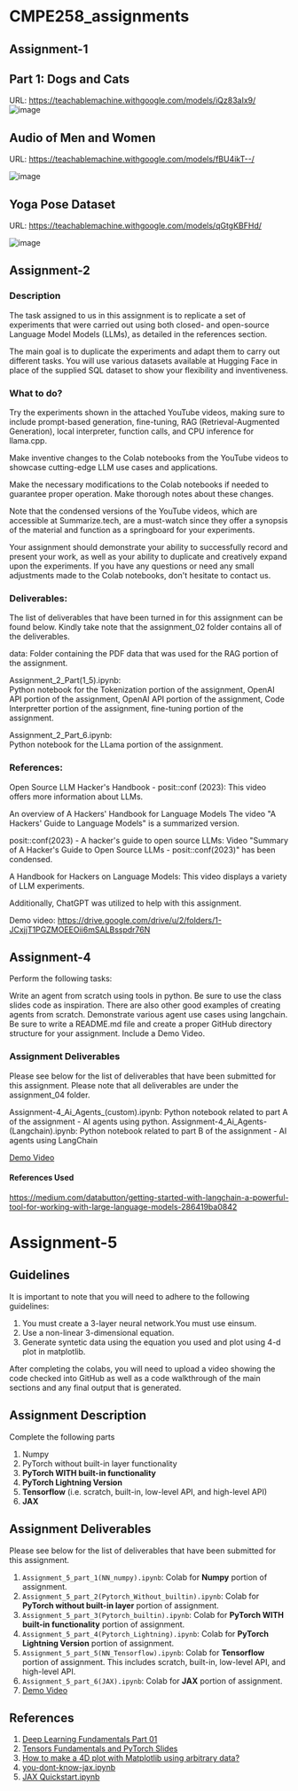 # CMPE258_assignments

## Assignment-1
## Part 1: Dogs and Cats
URL: https://teachablemachine.withgoogle.com/models/iQz83aIx9/
 ![image](https://github.com/ruchithareddy269/CMPE258_assignments/assets/64256985/421e67c4-3d50-49c5-bd62-cc3d22a32de0)





##  Audio of Men and Women
URL: https://teachablemachine.withgoogle.com/models/fBU4ikT--/

![image](https://github.com/ruchithareddy269/CMPE258_assignments/assets/64256985/54a8eebf-9abc-40bf-ad38-6828b9614496)





##  Yoga Pose Dataset
URL: https://teachablemachine.withgoogle.com/models/qGtgKBFHd/

![image](https://github.com/ruchithareddy269/CMPE258_assignments/assets/64256985/c2b4fe7e-31cc-4c0e-b74e-9208d0703ff8)


## Assignment-2

### Description
The task assigned to us in this assignment is to replicate a set of experiments that were carried out using both closed- and open-source Language Model Models (LLMs), as detailed in the references section.

The main goal is to duplicate the experiments and adapt them to carry out different tasks. You will use various datasets available at Hugging Face in place of the supplied SQL dataset to show your flexibility and inventiveness.

### What to do?
Try the experiments shown in the attached YouTube videos, making sure to include prompt-based generation, fine-tuning, RAG (Retrieval-Augmented Generation), local interpreter, function calls, and CPU inference for llama.cpp.

Make inventive changes to the Colab notebooks from the YouTube videos to showcase cutting-edge LLM use cases and applications.

Make the necessary modifications to the Colab notebooks if needed to guarantee proper operation. Make thorough notes about these changes.

Note that the condensed versions of the YouTube videos, which are accessible at Summarize.tech, are a must-watch since they offer a synopsis of the material and function as a springboard for your experiments.

Your assignment should demonstrate your ability to successfully record and present your work, as well as your ability to duplicate and creatively expand upon the experiments. If you have any questions or need any small adjustments made to the Colab notebooks, don't hesitate to contact us.

### Deliverables:
The list of deliverables that have been turned in for this assignment can be found below. Kindly take note that the assignment_02 folder contains all of the deliverables.

data: Folder containing the PDF data that was used for the RAG portion of the assignment.

Assignment_2_Part(1_5).ipynb:  
Python notebook for the Tokenization portion of the assignment, OpenAI API portion of the assignment, OpenAI API portion of the assignment, Code Interpretter portion of the assignment, fine-tuning portion of the assignment.

Assignment_2_Part_6.ipynb:  
Python notebook for the LLama portion of the assignment.
### References:

Open Source LLM Hacker's Handbook - posit::conf (2023): This video offers more information about LLMs.

An overview of A Hackers' Handbook for Language Models The video "A Hackers' Guide to Language Models" is a summarized version.

posit::conf(2023) - A hacker's guide to open source LLMs: Video "Summary of A Hacker's Guide to Open Source LLMs - posit::conf(2023)" has been condensed.

A Handbook for Hackers on Language Models: This video displays a variety of LLM experiments.

Additionally, ChatGPT was utilized to help with this assignment.

Demo video: https://drive.google.com/drive/u/2/folders/1-JCxjjT1PGZMOEEOii6mSALBsspdr76N

## Assignment-4


Perform the following tasks:

Write an agent from scratch using tools in python. Be sure to use the class slides code as inspiration. There are also other good examples of creating agents from scratch.
Demonstrate various agent use cases using langchain.
Be sure to write a README.md file and create a proper GitHub directory structure for your assignment. Include a Demo Video.

### Assignment Deliverables
Please see below for the list of deliverables that have been submitted for this assignment. Please note that all deliverables are under the assignment_04 folder.

Assignment-4_Ai_Agents_(custom).ipynb: Python notebook related to part A of the assignment - AI agents using python.
Assignment-4_Ai_Agents-(Langchain).ipynb: Python notebook related to part B of the assignment - AI agents using LangChain

[Demo Video](https://drive.google.com/file/d/1anojDtKwFBLf0YQRtIuHM580ZnKzgeRR/view?usp=sharing)
#### References Used
https://medium.com/databutton/getting-started-with-langchain-a-powerful-tool-for-working-with-large-language-models-286419ba0842

# Assignment-5

##  Guidelines

It is important to note that you will need to adhere to the following guidelines:

1. You must create a 3-layer neural network.You must use einsum.
2. Use a non-linear 3-dimensional equation.
4. Generate syntetic data using the equation you used and plot using 4-d plot in matplotlib.

After completing the colabs, you will need to upload a video showing the code checked into GitHub as well as a code walkthrough of the main sections and any final output that is generated.

## Assignment Description

Complete the following parts

1. Numpy
2. PyTorch without built-in layer functionality
3. **PyTorch WITH built-in functionality**
4. **PyTorch Lightning Version**
5. **Tensorflow** (i.e. scratch, built-in, low-level API, and high-level API)
6. **JAX**

## Assignment Deliverables

Please see below for the list of deliverables that have been submitted for this assignment.


1. `Assignment_5_part_1(NN_numpy).ipynb`: Colab for **Numpy** portion of assignment.
2. `Assignment_5_part_2(Pytorch_Without_builtin).ipynb`: Colab for **PyTorch without built-in layer** portion of assignment.
3. `Assignment_5_part_3(Pytorch_builtin).ipynb`: Colab for **PyTorch WITH built-in functionality** portion of assignment.
4. `Assignment_5_part_4(Pytorch_Lightning).ipynb`: Colab for **PyTorch Lightning Version** portion of assignment.
5. `Assignment_5_part_5(NN_Tensorflow).ipynb`: Colab for **Tensorflow** portion of assignment. This includes scratch, built-in, low-level API, and high-level API.
6. `Assignment_5_part_6(JAX).ipynb`: Colab for **JAX** portion of assignment.
7. [Demo Video](https://drive.google.com/file/d/1sAJTbdQSSAyf1e2cFlX5pqccsqMW2bCR/view?usp=sharing)

## References

1. [Deep Learning Fundamentals Part 01](https://colab.research.google.com/drive/1HS3qbHArkqFlImT2KnF5pcMCz7ueHNvY?usp=sharing&authuser=1#scrollTo=EGkS6nN6dQaz)
2. [Tensors Fundamentals and PyTorch Slides](https://docs.google.com/presentation/d/13Oo5gXwcsoq9oMC4XriAyxkvgicatBxfI4cZzDhRyiE/edit#slide=id.g826a355833_0_525)
3. [How to make a 4D plot with Matplotlib using arbitrary data?](https://www.tutorialspoint.com/how-to-make-a-4d-plot-with-matplotlib-using-arbitrary-data)
4. [you-dont-know-jax.ipynb](https://github.com/craffel/jax-tutorial/blob/master/you-don-t-know-jax.ipynb)
5. [JAX Quickstart.ipynb](https://colab.research.google.com/github/google/jax/blob/main/docs/notebooks/quickstart.ipynb)
